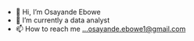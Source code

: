 - 👋 Hi, I’m Osayande Ebowe
- 🌱 I’m currently a data analyst
- 📫 How to reach me ...osayande.ebowe1@gmail.com

<!---
KevEbowe/KevEbowe is a ✨ special ✨ repository because its `README.md` (this file) appears on your GitHub profile.
You can click the Preview link to take a look at your changes.
--->
